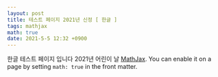 ```yaml
---
layout: post
title: 테스트 페이지 2021년 신정 [ 한글 ]
tags: mathjax
math: true
date: 2021-5-5 12:32 +0900
---
```

한글 테스트 페이지 입니다 2021년 어린이 날 [MathJax](https://www.mathjax.org/). You can enable it on a page by setting `math: true` in the front matter.